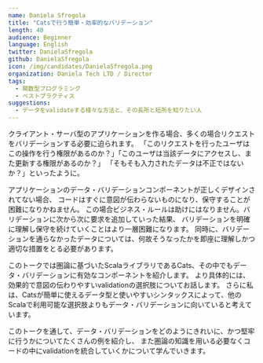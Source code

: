 ```yaml
---
name: Daniela Sfregola
title: "Catsで行う簡単・効率的なバリデーション"
length: 40
audience: Beginner
language: English
twitter: DanielaSfregola
github: DanielaSfregola
icon: /img/candidates/DanielaSfregola.png
organization: Daniela Tech LTD / Director
tags:
  - 関数型プログラミング
  - ベストプラクティス
suggestions:
  - データをvalidateする様々な方法と、その長所と短所を知りたい人
---
```

クライアント・サーバ型のアプリケーションを作る場合、多くの場合リクエストをバリデーションする必要に迫られます。
「このリクエストを行ったユーザはこの操作を行う権限があるのか？」「このユーザは当該データにアクセスし、また更新する権限があるのか？」
「そもそも入力されたデータは不正ではないか？」といったように。

アプリケーションのデータ・バリデーションコンポーネントが正しくデザインされてない場合、
コードはすぐに意図が伝わらないものになり、保守することが困難になりかねません。
この場合ビジネス・ルールは助けにはなりません。バリデーションに次から次に要求を追加していった結果、
バリデーションを明確に理解し保守を続けていくことはより一層困難になります。
同時に、バリデーションを通らなかったデータについては、何故そうなったかを即座に理解しかつ適切な措置をとる必要があります。

このトークでは圏論に基づいたScalaライブラリであるCats、その中でもデータ・バリデーションに有効なコンポーネントを紹介します。
より具体的には、効果的で意図の伝わりやすいvalidationの選択肢についてお話します。
さらに私は、Catsが簡単に使えるデータ型と使いやすいシンタックスによって、他のScalaで利用可能な選択肢よりもデータ・バリデーションに向いていると考えています。

このトークを通して、データ・バリデーションをどのようにきれいに、かつ堅牢に行うかについてたくさんの例を紹介し、
また圏論の知識を用いる必要なくコードの中にvalidationを統合していくかについて学んでいきます。
